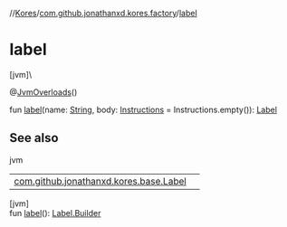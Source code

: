 //[Kores](../../index.md)/[com.github.jonathanxd.kores.factory](index.md)/[label](label.md)

# label

[jvm]\

@[JvmOverloads](https://kotlinlang.org/api/latest/jvm/stdlib/kotlin.jvm/-jvm-overloads/index.html)()

fun [label](label.md)(name: [String](https://kotlinlang.org/api/latest/jvm/stdlib/kotlin/-string/index.html), body: [Instructions](../com.github.jonathanxd.kores/-instructions/index.md) = Instructions.empty()): [Label](../com.github.jonathanxd.kores.base/-label/index.md)

## See also

jvm

| | |
|---|---|
| [com.github.jonathanxd.kores.base.Label](../com.github.jonathanxd.kores.base/-label/index.md) |  |

[jvm]\
fun [label](label.md)(): [Label.Builder](../com.github.jonathanxd.kores.base/-label/-builder/index.md)
